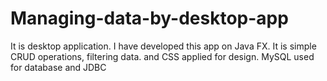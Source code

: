 # Managing-data-by-desktop-app
It is desktop application. I have developed this app on Java FX. It is simple CRUD operations, filtering data. and CSS applied for design.
MySQL used for database and JDBC
